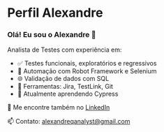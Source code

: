 # Perfil Alexandre

### Olá! Eu sou o Alexandre 👋

Analista de Testes com experiência em:

- ✅ Testes funcionais, exploratórios e regressivos  
- 🤖 Automação com Robot Framework e Selenium  
- 🌐 Validação de dados com SQL  
- 📌 Ferramentas: Jira, TestLink, Git  
- 🚀 Atualmente aprendendo Cypress  

🔗 Me encontre também no [LinkedIn](https://www.linkedin.com/in/vasconcelosar)  

📫 Contato: alexandreqanalyst@gmail.com
